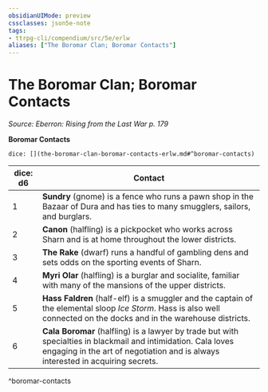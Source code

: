 ```yaml
---
obsidianUIMode: preview
cssclasses: json5e-note
tags:
- ttrpg-cli/compendium/src/5e/erlw
aliases: ["The Boromar Clan; Boromar Contacts"]
---
```

# The Boromar Clan; Boromar Contacts
*Source: Eberron: Rising from the Last War p. 179* 

**Boromar Contacts**

`dice: [](the-boromar-clan-boromar-contacts-erlw.md#^boromar-contacts)`

| dice: d6 | Contact |
|----------|---------|
| 1 | **Sundry** (gnome) is a fence who runs a pawn shop in the Bazaar of Dura and has ties to many smugglers, sailors, and burglars. |
| 2 | **Canon** (halfling) is a pickpocket who works across Sharn and is at home throughout the lower districts. |
| 3 | **The Rake** (dwarf) runs a handful of gambling dens and sets odds on the sporting events of Sharn. |
| 4 | **Myri Olar** (halfling) is a burglar and socialite, familiar with many of the mansions of the upper districts. |
| 5 | **Hass Faldren** (half-elf) is a smuggler and the captain of the elemental sloop *Ice Storm*. Hass is also well connected on the docks and in the warehouse districts. |
| 6 | **Cala Boromar** (halfling) is a lawyer by trade but with specialties in blackmail and intimidation. Cala loves engaging in the art of negotiation and is always interested in acquiring secrets. |
^boromar-contacts